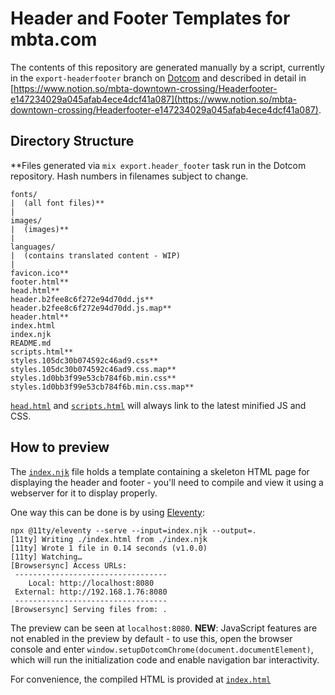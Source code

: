 # Header and Footer Templates for mbta.com

The contents of this repository are generated manually by a  script, currently in the `export-headerfooter` branch on [Dotcom](https://www.github.com/mbta/dotcom) and described in detail in [https://www.notion.so/mbta-downtown-crossing/Headerfooter-e147234029a045afab4ece4dcf41a087](https://www.notion.so/mbta-downtown-crossing/Headerfooter-e147234029a045afab4ece4dcf41a087).

## Directory Structure

**Files generated via `mix export.header_footer` task run in the Dotcom repository. Hash numbers in filenames subject to change.

```
fonts/
|  (all font files)**
|
images/
|  (images)**
|
languages/
|  (contains translated content - WIP)
|
favicon.ico**
footer.html**
head.html**
header.b2fee8c6f272e94d70dd.js**
header.b2fee8c6f272e94d70dd.js.map**
header.html**
index.html
index.njk
README.md
scripts.html**
styles.105dc30b074592c46ad9.css**
styles.105dc30b074592c46ad9.css.map**
styles.1d0bb3f99e53cb784f6b.min.css**
styles.1d0bb3f99e53cb784f6b.min.css.map**
```

[`head.html`](head.html) and [`scripts.html`](scripts.html) will always link to the latest minified JS and CSS.
## How to preview

The [`index.njk`](index.njk) file holds a template containing a skeleton HTML page for displaying the header and footer - you'll need to compile and view it using a webserver for it to display properly.

One way this can be done is by using [Eleventy](https://www.11ty.dev/docs/):

```
npx @11ty/eleventy --serve --input=index.njk --output=.
[11ty] Writing ./index.html from ./index.njk
[11ty] Wrote 1 file in 0.14 seconds (v1.0.0)
[11ty] Watching…
[Browsersync] Access URLs:
 ----------------------------------
    Local: http://localhost:8080
 External: http://192.168.1.76:8080
 ----------------------------------
[Browsersync] Serving files from: .
```

The preview can be seen at `localhost:8080`. **NEW**: JavaScript features are not enabled in the preview by default - to use this, open the browser console and enter `window.setupDotcomChrome(document.documentElement)`, which will run the initialization code and enable navigation bar interactivity.

For convenience, the compiled HTML is provided at [`index.html`](index.html)
